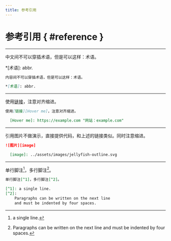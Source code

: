 ```yaml
---
title: 参考引用
---
```


参考引用 { #reference }
=======================

***

中文间不可以穿插术语，但是可以这样：术语。

*[术语]: abbr.

``` markdown linenums="1"
内容间不可以穿插术语，但是可以这样：术语。

*[术语]: abbr.
```

***

使用[链接][Hover me]，注意对齐缩进。

  [Hover me]: https://example.com "网站：example.com"

``` markdown linenums="1"
使用[链接][Hover me]，注意对齐缩进。

  [Hover me]: https://example.com "网站：example.com"
```

***

引用图片不做演示，直接提供代码，和上述的链接类似。同时注意缩进。

``` markdown linenums="1"
![图片][image]

  [image]: ../assets/images/jellyfish-outline.svg
```

***

单行脚注[^1]，多行脚注[^2]。

[^1]: a single line.
[^2]:
    Paragraphs can be written on the next line
    and must be indented by four spaces.

``` markdown linenums="1"
单行脚注[^1]，多行脚注[^2]。

[^1]: a single line.
[^2]:
    Paragraphs can be written on the next line
    and must be indented by four spaces.
```
